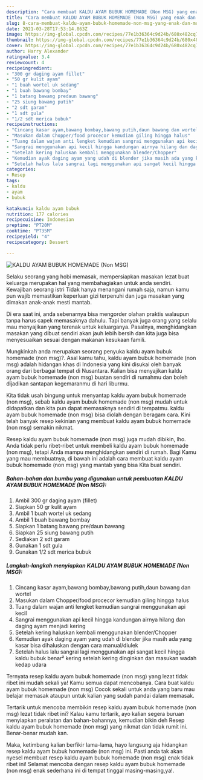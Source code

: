 ```yaml
---
description: "Cara membuat KALDU AYAM BUBUK HOMEMADE (Non MSG) yang enak dan Mudah Dibuat"
title: "Cara membuat KALDU AYAM BUBUK HOMEMADE (Non MSG) yang enak dan Mudah Dibuat"
slug: 8-cara-membuat-kaldu-ayam-bubuk-homemade-non-msg-yang-enak-dan-mudah-dibuat
date: 2021-03-28T17:53:14.863Z
image: https://img-global.cpcdn.com/recipes/77e1b36364c9d24b/680x482cq70/kaldu-ayam-bubuk-homemade-non-msg-foto-resep-utama.jpg
thumbnail: https://img-global.cpcdn.com/recipes/77e1b36364c9d24b/680x482cq70/kaldu-ayam-bubuk-homemade-non-msg-foto-resep-utama.jpg
cover: https://img-global.cpcdn.com/recipes/77e1b36364c9d24b/680x482cq70/kaldu-ayam-bubuk-homemade-non-msg-foto-resep-utama.jpg
author: Harry Alexander
ratingvalue: 3.4
reviewcount: 4
recipeingredient:
- "300 gr daging ayam fillet"
- "50 gr kulit ayam"
- "1 buah wortel uk sedang"
- "1 buah bawang bombay"
- "1 batang bawang predaun bawang"
- "25 siung bawang putih"
- "2 sdt garam"
- "1 sdt gula"
- "1/2 sdt merica bubuk"
recipeinstructions:
- "Cincang kasar ayam,bawang bombay,bawang putih,daun bawang dan wortel"
- "Masukan dalam Chopper/food procecor kemudian giling hingga halus"
- "Tuang dalam wajan anti lengket kemudian sangrai menggunakan api kecil"
- "Sangrai menggunakan api kecil hingga kandungan airnya hilang dan daging ayam menjadi kering"
- "Setelah kering haluskan kembali menggunakan blender/Chopper"
- "Kemudian ayak daging ayam yang udah di blender jika masih ada yang kasar bisa dihaluskan dengan cara manual/diulek"
- "Setelah halus lalu sangrai lagi menggunakan api sangat kecil hingga kaldu bubuk benar² kering setelah kering dinginkan dan masukan wadah kedap udara"
categories:
- Resep
tags:
- kaldu
- ayam
- bubuk

katakunci: kaldu ayam bubuk 
nutrition: 177 calories
recipecuisine: Indonesian
preptime: "PT20M"
cooktime: "PT35M"
recipeyield: "4"
recipecategory: Dessert

---
```



![KALDU AYAM BUBUK HOMEMADE (Non MSG)](https://img-global.cpcdn.com/recipes/77e1b36364c9d24b/680x482cq70/kaldu-ayam-bubuk-homemade-non-msg-foto-resep-utama.jpg)

Selaku seorang yang hobi memasak, mempersiapkan masakan lezat buat keluarga merupakan hal yang membahagiakan untuk anda sendiri. Kewajiban seorang istri Tidak hanya menangani rumah saja, namun kamu pun wajib memastikan keperluan gizi terpenuhi dan juga masakan yang dimakan anak-anak mesti mantab.

Di era  saat ini, anda sebenarnya bisa mengorder olahan praktis walaupun tanpa harus capek memasaknya dahulu. Tapi banyak juga orang yang selalu mau menyajikan yang terenak untuk keluarganya. Pasalnya, menghidangkan masakan yang dibuat sendiri akan jauh lebih bersih dan kita juga bisa menyesuaikan sesuai dengan makanan kesukaan famili. 



Mungkinkah anda merupakan seorang penyuka kaldu ayam bubuk homemade (non msg)?. Asal kamu tahu, kaldu ayam bubuk homemade (non msg) adalah hidangan khas di Indonesia yang kini disukai oleh banyak orang dari berbagai tempat di Nusantara. Kalian bisa menyajikan kaldu ayam bubuk homemade (non msg) buatan sendiri di rumahmu dan boleh dijadikan santapan kegemaranmu di hari liburmu.

Kita tidak usah bingung untuk menyantap kaldu ayam bubuk homemade (non msg), sebab kaldu ayam bubuk homemade (non msg) mudah untuk didapatkan dan kita pun dapat memasaknya sendiri di tempatmu. kaldu ayam bubuk homemade (non msg) bisa diolah dengan beragam cara. Kini telah banyak resep kekinian yang membuat kaldu ayam bubuk homemade (non msg) semakin nikmat.

Resep kaldu ayam bubuk homemade (non msg) juga mudah dibikin, lho. Anda tidak perlu ribet-ribet untuk membeli kaldu ayam bubuk homemade (non msg), tetapi Anda mampu menghidangkan sendiri di rumah. Bagi Kamu yang mau membuatnya, di bawah ini adalah cara membuat kaldu ayam bubuk homemade (non msg) yang mantab yang bisa Kita buat sendiri.

<!--inarticleads1-->

##### Bahan-bahan dan bumbu yang digunakan untuk pembuatan KALDU AYAM BUBUK HOMEMADE (Non MSG):

1. Ambil 300 gr daging ayam (fillet)
1. Siapkan 50 gr kulit ayam
1. Ambil 1 buah wortel uk sedang
1. Ambil 1 buah bawang bombay
1. Siapkan 1 batang bawang pre/daun bawang
1. Siapkan 25 siung bawang putih
1. Sediakan 2 sdt garam
1. Gunakan 1 sdt gula
1. Gunakan 1/2 sdt merica bubuk




<!--inarticleads2-->

##### Langkah-langkah menyiapkan KALDU AYAM BUBUK HOMEMADE (Non MSG):

1. Cincang kasar ayam,bawang bombay,bawang putih,daun bawang dan wortel
1. Masukan dalam Chopper/food procecor kemudian giling hingga halus
1. Tuang dalam wajan anti lengket kemudian sangrai menggunakan api kecil
1. Sangrai menggunakan api kecil hingga kandungan airnya hilang dan daging ayam menjadi kering
1. Setelah kering haluskan kembali menggunakan blender/Chopper
1. Kemudian ayak daging ayam yang udah di blender jika masih ada yang kasar bisa dihaluskan dengan cara manual/diulek
1. Setelah halus lalu sangrai lagi menggunakan api sangat kecil hingga kaldu bubuk benar² kering setelah kering dinginkan dan masukan wadah kedap udara




Ternyata resep kaldu ayam bubuk homemade (non msg) yang lezat tidak ribet ini mudah sekali ya! Kamu semua dapat mencobanya. Cara buat kaldu ayam bubuk homemade (non msg) Cocok sekali untuk anda yang baru mau belajar memasak ataupun untuk kalian yang sudah pandai dalam memasak.

Tertarik untuk mencoba membikin resep kaldu ayam bubuk homemade (non msg) lezat tidak ribet ini? Kalau kamu tertarik, ayo kalian segera buruan menyiapkan peralatan dan bahan-bahannya, kemudian bikin deh Resep kaldu ayam bubuk homemade (non msg) yang nikmat dan tidak rumit ini. Benar-benar mudah kan. 

Maka, ketimbang kalian berfikir lama-lama, hayo langsung aja hidangkan resep kaldu ayam bubuk homemade (non msg) ini. Pasti anda tak akan nyesel membuat resep kaldu ayam bubuk homemade (non msg) enak tidak ribet ini! Selamat mencoba dengan resep kaldu ayam bubuk homemade (non msg) enak sederhana ini di tempat tinggal masing-masing,ya!.

